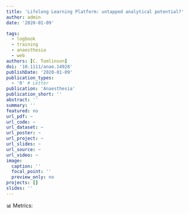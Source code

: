 ```yaml
---
title: 'Lifelong Learning Platform: untapped analytical potential?'
author: admin
date: '2020-01-09'

tags:
  - logbook
  - training
  - anaesthesia
  - web
authors: [C. Tomlinson]
doi: '10.1111/anae.14928'
publishDate: '2020-01-09'
publication_types:
  - '0' # Letter
publication: 'Anaesthesia'
publication_short: ''
abstract: ''
summary: ''
featured: no
url_pdf: ~
url_code: ~
url_dataset: ~
url_poster: ~
url_project: ~
url_slides: ~
url_source: ~
url_video: ~
image:
  caption: ''
  focal_point: ''
  preview_only: no
projects: []
slides: ''
---
```


📊 Metrics:
<script type='text/javascript' src='https://d1bxh8uas1mnw7.cloudfront.net/assets/embed.js'></script>
<div data-badge-details="right" data-badge-type="medium-donut" data-doi="10.1111/anae.14928" data-hide-no-mentions="true" class="altmetric-embed"></div>